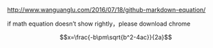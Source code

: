 http://www.wanguanglu.com/2016/07/18/github-markdown-equation/

if math equation doesn’t show rightly，please download chrome 

$$x=\frac{-b\pm\sqrt{b^2-4ac}}{2a}$$


